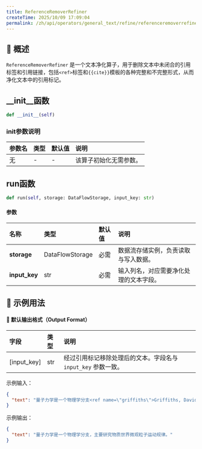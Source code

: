 ```yaml
---
title: ReferenceRemoverRefiner
createTime: 2025/10/09 17:09:04
permalink: /zh/api/operators/general_text/refine/referenceremoverrefiner/
---
```


## 📘 概述

`ReferenceRemoverRefiner` 是一个文本净化算子，用于删除文本中未闭合的引用标签和引用链接，包括`<ref>`标签和`{{cite}}`模板的各种完整和不完整形式，从而净化文本中的引用标记。

## __init__函数

```python
def __init__(self)
```

### init参数说明

| 参数名 | 类型 | 默认值 | 说明                |
| :----- | :--- | :----- | :------------------ |
| 无     | -    | -      | 该算子初始化无需参数。 |

## run函数

```python
def run(self, storage: DataFlowStorage, input_key: str)
```

#### 参数

| 名称        | 类型              | 默认值 | 说明                               |
| :---------- | :---------------- | :----- | :--------------------------------- |
| **storage** | DataFlowStorage   | 必需   | 数据流存储实例，负责读取与写入数据。   |
| **input_key** | str               | 必需   | 输入列名，对应需要净化处理的文本字段。 |

## 🧠 示例用法

#### 🧾 默认输出格式（Output Format）

| 字段        | 类型 | 说明                                                         |
| :---------- | :--- | :----------------------------------------------------------- |
| [input_key] | str  | 经过引用标记移除处理后的文本。字段名与 `input_key` 参数一致。 |

示例输入：

```json
{
  "text": "量子力学是一个物理学分支<ref name=\"griffiths\">Griffiths, David J. (2004), Introduction to Quantum Mechanics (2nd ed.), Prentice Hall</ref>，主要研究物质世界微观粒子运动规律{{cite book|...。"
}
```

示例输出：

```json
{
  "text": "量子力学是一个物理学分支，主要研究物质世界微观粒子运动规律。"
}
```
